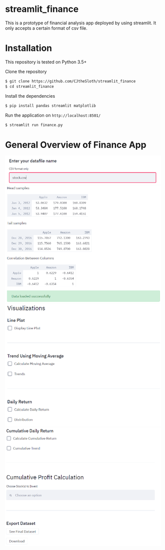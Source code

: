 # streamlit_finance

This is a prototype of financial analysis app deployed by using streamlit. It only accepts a certain format of csv file.

# Installation

This repository is tested on Python 3.5+

Clone the repository

```sh
$ git clone https://github.com/CJtheSloth/streamlit_finance
$ cd streamlit_finance
```

Install the dependencies

```sh
$ pip install pandas streamlit matplotlib
```

Run the application on `http://localhost:8501/`

```sh
$ streamlit run finance.py
```

# General Overview of Finance App

<img src ="finance_app_images/step-1.PNG">
<img src ="finance_app_images/step-2.PNG">
<img src ="finance_app_images/Step-3.PNG">
<img src ="finance_app_images/step-4.PNG">
